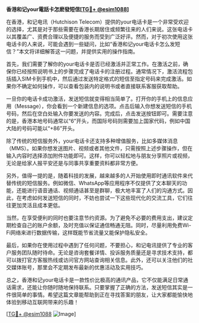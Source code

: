 **香港和记your電話卡怎麽發短信[[TG💪+ @esim1088](https://t.me/s/esim1088)]**

在香港，和记电讯（Hutchison Telecom）提供的your电话卡是一个非常受欢迎的选择，尤其是对于那些需要在香港长期居住或频繁往来的人们来说。这张电话卡以其覆盖广、资费合理以及便捷的服务而受到广泛好评。然而，对于初次使用这张电话卡的人来说，可能会遇到一些疑问，比如“香港和记your电话卡怎么发短信？”本文将详细解答这一问题，并提供实用的操作指南。

首先，我们需要了解你的your电话卡是否已经激活并正常工作。在激活之前，确保你已经按照说明书上的步骤完成了电话卡的注册过程。通常情况下，激活流程包括插入SIM卡到手机中，然后通过发送特定格式的短信至指定号码来完成激活。如果你不确定如何操作，可以查看包装内的说明书或者直接联系客服获取帮助。

一旦你的电话卡成功激活，发送短信就变得相当简单了。打开你的手机上的信息应用（Message），你会看到一个新建信息的选项。点击后输入你想发送短信的手机号码，然后在空白处输入你要发送的内容。完成后，点击发送按钮即可。需要注意的是，香港本地号码通常以“6”开头，而国际号码则需要加上国家代码，例如中国大陆的号码可能以“+86”开头。

除了传统的短信服务外，your电话卡还支持多种增值服务，比如多媒体消息（MMS）。如果你想发送图片、视频或者其他文件，只需按照上述步骤操作，但在输入内容时选择添加附件功能即可。这样，你可以轻松地与朋友分享照片或视频，无论是给家人报平安还是与同事共享重要资料都非常方便。

另外，值得一提的是，随着科技的发展，越来越多的人开始使用即时通讯软件来代替传统的短信服务。例如微信、WhatsApp等应用程序不仅提供了文本聊天的功能，还能进行语音通话、视频通话甚至是群聊，极大地丰富了人们的沟通方式。因此，在考虑如何发送短信的同时，不妨也尝试一下这些现代化的交流工具，它们往往更加灵活且成本更低。

当然，在享受便利的同时也要注意节约资源。为了避免不必要的费用支出，建议定期检查自己的账户余额，及时充值以保证通信畅通无阻。同时，尽量利用免费Wi-Fi网络来进行数据传输，这样既能节省流量又能保护隐私安全。

最后，如果你在使用过程中遇到了任何问题，不要担心，和记电讯提供了专业的客户服务团队随时待命。无论是咨询套餐详情、投诉服务质量还是寻求技术支持，都可以拨打官方客服热线或访问官方网站查询相关信息。此外，还可以关注他们的社交媒体账号，那里会不定期发布最新的优惠活动及实用技巧。

总之，香港和记your电话卡是一款性价比极高的通讯产品，它不仅能满足日常通话需求，还能让你随时随地保持联系。只要掌握了正确的方法，发送短信其实是一件很简单的事情。希望这篇文章能帮助到正在寻找答案的朋友，让大家都能愉快地体验到移动互联网带来的乐趣！

[[TG💪+ @esim1088](https://t.me/s/esim1088) ![Image](https://i.postimg.cc/4NQfJmqS/Snipaste-2025-05-13-00-14-12.png)]